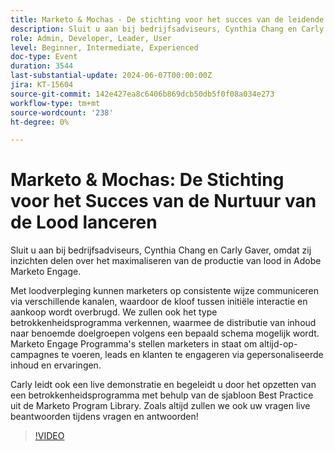 ```yaml
---
title: Marketo & Mochas - De stichting voor het succes van de leidende cultuur oprichten
description: Sluit u aan bij bedrijfsadviseurs, Cynthia Chang en Carly Gaver, omdat zij inzichten delen over het maximaliseren van de productie van lood in Adobe Marketo Engage. Met loodverpleging kunnen marketers op consistente wijze communiceren via verschillende kanalen, waardoor de kloof tussen initiële interactie en aankoop wordt overbrugd. We zullen ook het type betrokkenheidsprogramma verkennen, waarmee de distributie van inhoud naar benoemde doelgroepen volgens een bepaald schema mogelijk wordt. Marketo Engage Programma's stellen marketers in staat om altijd-op-campagnes te voeren, leads en klanten te engageren via gepersonaliseerde inhoud en ervaringen. Carly leidt ook een live demonstratie en begeleidt u door het opzetten van een betrokkenheidsprogramma met behulp van de sjabloon Best Practice uit de Marketo Program Library. Zoals altijd zullen we ook uw vragen live beantwoorden tijdens vragen en antwoorden!
role: Admin, Developer, Leader, User
level: Beginner, Intermediate, Experienced
doc-type: Event
duration: 3544
last-substantial-update: 2024-06-07T00:00:00Z
jira: KT-15604
source-git-commit: 142e427ea8c6406b869dcb50db5f0f08a034e273
workflow-type: tm+mt
source-wordcount: '238'
ht-degree: 0%

---
```



# Marketo &amp; Mochas: De Stichting voor het Succes van de Nurtuur van de Lood lanceren

Sluit u aan bij bedrijfsadviseurs, Cynthia Chang en Carly Gaver, omdat zij inzichten delen over het maximaliseren van de productie van lood in Adobe Marketo Engage.

Met loodverpleging kunnen marketers op consistente wijze communiceren via verschillende kanalen, waardoor de kloof tussen initiële interactie en aankoop wordt overbrugd. We zullen ook het type betrokkenheidsprogramma verkennen, waarmee de distributie van inhoud naar benoemde doelgroepen volgens een bepaald schema mogelijk wordt. Marketo Engage Programma&#39;s stellen marketers in staat om altijd-op-campagnes te voeren, leads en klanten te engageren via gepersonaliseerde inhoud en ervaringen.

Carly leidt ook een live demonstratie en begeleidt u door het opzetten van een betrokkenheidsprogramma met behulp van de sjabloon Best Practice uit de Marketo Program Library. Zoals altijd zullen we ook uw vragen live beantwoorden tijdens vragen en antwoorden!

>[!VIDEO](https://video.tv.adobe.com/v/3429436/?learn=on)
